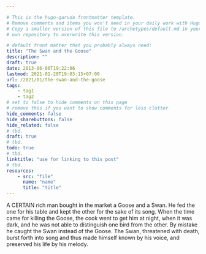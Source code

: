 ```yaml
---

# This is the hugo-garuda frontmatter template.
# Remove comments and items you won't need in your daily work with Hugo.
# Copy a smaller version of this file to /archetypes/default.md in your
# own repository to overwrite this version.

# default front matter that you probably always need:
title: "The Swan and the Goose"
description: ""
draft: true
date: 2013-06-06T19:22:06
lastmod: 2021-01-20T19:03:15+07:00
url: /2021/01/the-swan-and-the-goose
tags:
    - tag1
    - tag2
# set to false to hide comments on this page
# remove this if you want to show comments for less clutter
hide_comments: false
hide_sharebuttons: false
hide_related: false
# tbd.
draft: true
# tbd.
todo: true
# tbd.
linktitle: "use for linking to this post"
# tbd.
resources:
    - src: "file"
      name: "name"
      title: "title"
---
```

A CERTAIN rich man bought in the market a Goose and a Swan. He fed the one for his table and kept the other for the sake of its song. When the time came for killing the Goose, the cook went to get him at night, when it was dark, and he was not able to distinguish one bird from the other. By mistake he caught the Swan instead of the Goose. The Swan, threatened with death, burst forth into song and thus made himself known by his voice, and preserved his life by his melody.
